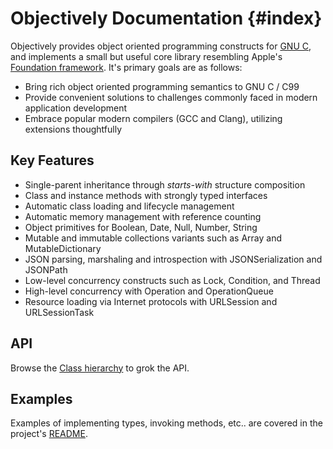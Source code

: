 Objectively Documentation {#index}
===
Objectively provides object oriented programming constructs for [GNU C](http://www.gnu.org/software/gnu-c-manual/), and implements a small but useful core library resembling Apple's [Foundation framework](https://developer.apple.com/library/mac/documentation/Cocoa/Reference/Foundation/ObjC_classic/index.html). It's primary goals are as follows:

 * Bring rich object oriented programming semantics to GNU C / C99
 * Provide convenient solutions to challenges commonly faced in modern application development
 * Embrace popular modern compilers (GCC and Clang), utilizing extensions thoughtfully

Key Features
---
 * Single-parent inheritance through _starts-with_ structure composition
 * Class and instance methods with strongly typed interfaces
 * Automatic class loading and lifecycle management
 * Automatic memory management with reference counting
 * Object primitives for Boolean, Date, Null, Number, String
 * Mutable and immutable collections variants such as Array and MutableDictionary
 * JSON parsing, marshaling and introspection with JSONSerialization and JSONPath
 * Low-level concurrency constructs such as Lock, Condition, and Thread
 * High-level concurrency with Operation and OperationQueue
 * Resource loading via Internet protocols with URLSession and URLSessionTask

API
---
Browse the [Class hierarchy](hierarchy.html) to grok the API.

Examples
---
Examples of implementing types, invoking methods, etc.. are covered in the project's [README](https://github.com/jdolan/objectively).


